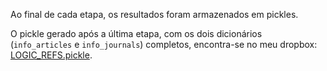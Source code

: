Ao final de cada etapa, os resultados foram armazenados em pickles. 

O pickle gerado após a última etapa, com os dois dicionários (`info_articles` e `info_journals`) completos, encontra-se no meu dropbox: [LOGIC_REFS.pickle](https://www.dropbox.com/s/i9v25mebqyiohiz/LOGIC_REFS.pickle?dl=0).
